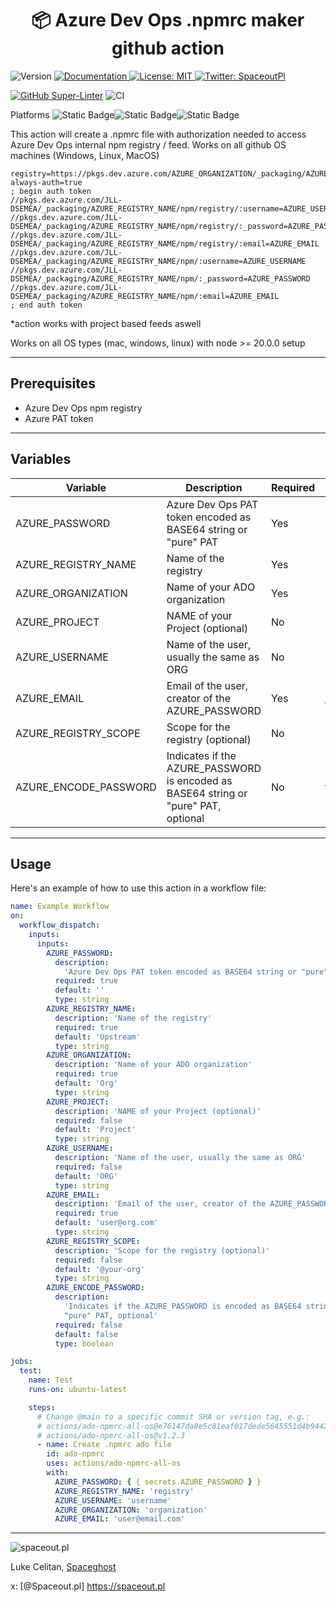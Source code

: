 <h1 align="center">📦 Azure Dev Ops .npmrc maker github action </h1>
<p>
  <img alt="Version" src="https://img.shields.io/badge/version-0.0.1-blue.svg?cacheSeconds=2592000" />
  <a href="https://github.com/MassivDash/typescript-react-express-esbuild" target="_blank">
    <img alt="Documentation" src="https://img.shields.io/badge/documentation-yes-brightgreen.svg" />
  </a>
  <a href="#" target="_blank">
    <img alt="License: MIT" src="https://img.shields.io/badge/License-MIT-yellow.svg" />
  </a>
  <a href="https://twitter.com/SpaceoutPl" target="_blank">
    <img alt="Twitter: SpaceoutPl" src="https://img.shields.io/twitter/follow/SpaceoutPl.svg?style=social" />
  </a>
</p>

[![GitHub Super-Linter](https://github.com/actions/spaceout-ado-npmrc/actions/workflows/linter.yml/badge.svg)](https://github.com/super-linter/super-linter)
![CI](https://github.com/actions/spaceout-ado-npmrc/actions/workflows/ci.yml/badge.svg)

Platforms
![Static Badge](https://img.shields.io/badge/Platform-Windows-blue)![Static Badge](https://img.shields.io/badge/Platform-Linux-blue)![Static Badge](https://img.shields.io/badge/Platform-MacOs-blue)

This action will create a .npmrc file with authorization needed to access Azure
Dev Ops internal npm registry / feed. Works on all github OS machines (Windows,
Linux, MacOS)

```
registry=https://pkgs.dev.azure.com/AZURE_ORGANIZATION/_packaging/AZURE_REGISTRY_NAME/npm/registry/
always-auth=true
; begin auth token
//pkgs.dev.azure.com/JLL-DSEMEA/_packaging/AZURE_REGISTRY_NAME/npm/registry/:username=AZURE_USERNAME
//pkgs.dev.azure.com/JLL-DSEMEA/_packaging/AZURE_REGISTRY_NAME/npm/registry/:_password=AZURE_PASSWORD
//pkgs.dev.azure.com/JLL-DSEMEA/_packaging/AZURE_REGISTRY_NAME/npm/registry/:email=AZURE_EMAIL
//pkgs.dev.azure.com/JLL-DSEMEA/_packaging/AZURE_REGISTRY_NAME/npm/:username=AZURE_USERNAME
//pkgs.dev.azure.com/JLL-DSEMEA/_packaging/AZURE_REGISTRY_NAME/npm/:_password=AZURE_PASSWORD
//pkgs.dev.azure.com/JLL-DSEMEA/_packaging/AZURE_REGISTRY_NAME/npm/:email=AZURE_EMAIL
; end auth token
```

\*action works with project based feeds aswell

Works on all OS types (mac, windows, linux) with node >= 20.0.0 setup

---

## Prerequisites

- Azure Dev Ops npm registry
- Azure PAT token

---

## Variables

| Variable              | Description                                                                         | Required | Example       | Type    |
| --------------------- | ----------------------------------------------------------------------------------- | -------- | ------------- | ------- |
| AZURE_PASSWORD        | Azure Dev Ops PAT token encoded as BASE64 string or "pure" PAT                      | Yes      | BASE64_STRING | string  |
| AZURE_REGISTRY_NAME   | Name of the registry                                                                | Yes      | Upstream      | string  |
| AZURE_ORGANIZATION    | Name of your ADO organization                                                       | Yes      | Org           | string  |
| AZURE_PROJECT         | NAME of your Project (optional)                                                     | No       | Project       | string  |
| AZURE_USERNAME        | Name of the user, usually the same as ORG                                           | No       | ORG           | string  |
| AZURE_EMAIL           | Email of the user, creator of the AZURE_PASSWORD                                    | Yes      | user@org.com  | string  |
| AZURE_REGISTRY_SCOPE  | Scope for the registry (optional)                                                   | No       | @your-org     | string  |
| AZURE_ENCODE_PASSWORD | Indicates if the AZURE_PASSWORD is encoded as BASE64 string or "pure" PAT, optional | No       | false         | boolean |

---

## Usage

Here's an example of how to use this action in a workflow file:

```yaml
name: Example Workflow
on:
  workflow_dispatch:
    inputs:
      inputs:
        AZURE_PASSWORD:
          description:
            'Azure Dev Ops PAT token encoded as BASE64 string or "pure" PAT'
          required: true
          default: ''
          type: string
        AZURE_REGISTRY_NAME:
          description: 'Name of the registry'
          required: true
          default: 'Upstream'
          type: string
        AZURE_ORGANIZATION:
          description: 'Name of your ADO organization'
          required: true
          default: 'Org'
          type: string
        AZURE_PROJECT:
          description: 'NAME of your Project (optional)'
          required: false
          default: 'Project'
          type: string
        AZURE_USERNAME:
          description: 'Name of the user, usually the same as ORG'
          required: false
          default: 'ORG'
          type: string
        AZURE_EMAIL:
          description: 'Email of the user, creator of the AZURE_PASSWORD'
          required: true
          default: 'user@org.com'
          type: string
        AZURE_REGISTRY_SCOPE:
          description: 'Scope for the registry (optional)'
          required: false
          default: '@your-org'
          type: string
        AZURE_ENCODE_PASSWORD:
          description:
            'Indicates if the AZURE_PASSWORD is encoded as BASE64 string or
            "pure" PAT, optional'
          required: false
          default: false
          type: boolean

jobs:
  test:
    name: Test
    runs-on: ubuntu-latest

    steps:
      # Change @main to a specific commit SHA or version tag, e.g.:
      # actions/ado-npmrc-all-os@e76147da8e5c81eaf017dede5645551d4b94427b
      # actions/ado-npmrc-all-os@v1.2.3
      - name: Create .npmrc ado file
        id: ado-npmrc
        uses: actions/ado-npmrc-all-os
        with:
          AZURE_PASSWORD: { { secrets.AZURE_PASSWORD } }
          AZURE_REGISTRY_NAME: 'registry'
          AZURE_USERNAME: 'username'
          AZURE_ORGANIZATION: 'organization'
          AZURE_EMAIL: 'user@email.com'
```

---

<img src="https://spaceout.pl/icons/icon-96x96.png?v=c01d3dc2404b91dfce33d962ff296151" alt="spaceout.pl" />

Luke Celitan, [Spaceghost](https://spaceout.pl/about)

x: [@Spaceout.pl] https://spaceout.pl
